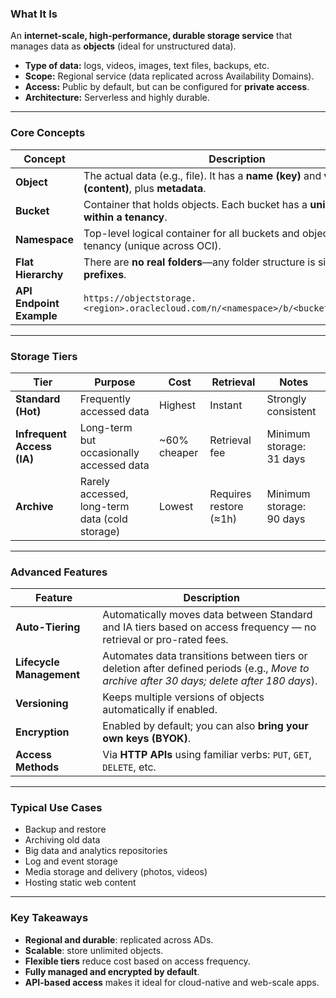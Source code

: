 ### **What It Is**

An **internet-scale, high-performance, durable storage service** that manages data as **objects** (ideal for unstructured data).

- **Type of data:** logs, videos, images, text files, backups, etc.
- **Scope:** Regional service (data replicated across Availability Domains).
- **Access:** Public by default, but can be configured for **private access**.
- **Architecture:** Serverless and highly durable.

---

### **Core Concepts**

| Concept | Description |
| --- | --- |
| **Object** | The actual data (e.g., file). It has a **name (key)** and **value (content)**, plus **metadata**. |
| **Bucket** | Container that holds objects. Each bucket has a **unique name within a tenancy**. |
| **Namespace** | Top-level logical container for all buckets and objects within a tenancy (unique across OCI). |
| **Flat Hierarchy** | There are **no real folders**—any folder structure is simulated with **prefixes**. |
| **API Endpoint Example** | `https://objectstorage.<region>.oraclecloud.com/n/<namespace>/b/<bucket>/o/<object>` |

---

### **Storage Tiers**

| Tier | Purpose | Cost | Retrieval | Notes |
| --- | --- | --- | --- | --- |
| **Standard (Hot)** | Frequently accessed data | Highest | Instant | Strongly consistent |
| **Infrequent Access (IA)** | Long-term but occasionally accessed data | ~60% cheaper | Retrieval fee | Minimum storage: 31 days |
| **Archive** | Rarely accessed, long-term data (cold storage) | Lowest | Requires restore (≈1h) | Minimum storage: 90 days |

---

### **Advanced Features**

| Feature | Description |
| --- | --- |
| **Auto-Tiering** | Automatically moves data between Standard and IA tiers based on access frequency — no retrieval or pro-rated fees. |
| **Lifecycle Management** | Automates data transitions between tiers or deletion after defined periods (e.g., *Move to archive after 30 days; delete after 180 days*). |
| **Versioning** | Keeps multiple versions of objects automatically if enabled. |
| **Encryption** | Enabled by default; you can also **bring your own keys (BYOK)**. |
| **Access Methods** | Via **HTTP APIs** using familiar verbs: `PUT`, `GET`, `DELETE`, etc. |

---

### **Typical Use Cases**

- Backup and restore
- Archiving old data
- Big data and analytics repositories
- Log and event storage
- Media storage and delivery (photos, videos)
- Hosting static web content

---

### **Key Takeaways**

- **Regional and durable**: replicated across ADs.
- **Scalable**: store unlimited objects.
- **Flexible tiers** reduce cost based on access frequency.
- **Fully managed and encrypted by default**.
- **API-based access** makes it ideal for cloud-native and web-scale apps.